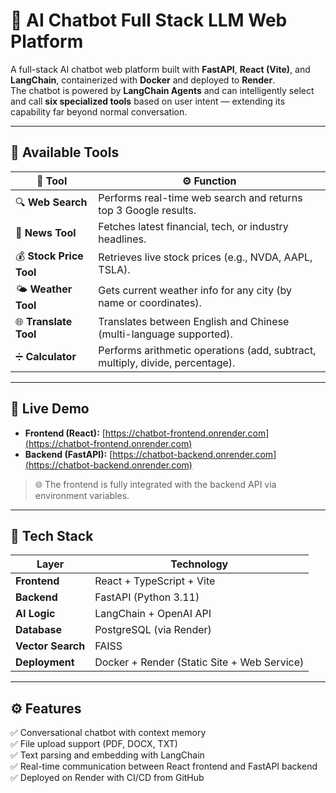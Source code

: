 # 💬 AI Chatbot Full Stack LLM Web Platform


A full-stack AI chatbot web platform built with **FastAPI**, **React (Vite)**, and **LangChain**, containerized with **Docker** and deployed to **Render**.  
The chatbot is powered by **LangChain Agents** and can intelligently select and call **six specialized tools** based on user intent — extending its capability far beyond normal conversation.

---

## 🧰 Available Tools

| 🧠 Tool | ⚙️ Function |
|----------|-------------|
| 🔍 **Web Search** | Performs real-time web search and returns top 3 Google results. |
| 📰 **News Tool** | Fetches latest financial, tech, or industry headlines. |
| 💰 **Stock Price Tool** | Retrieves live stock prices (e.g., NVDA, AAPL, TSLA). |
| 🌤️ **Weather Tool** | Gets current weather info for any city (by name or coordinates). |
| 🌐 **Translate Tool** | Translates between English and Chinese (multi-language supported). |
| ➗ **Calculator** | Performs arithmetic operations (add, subtract, multiply, divide, percentage). |

---

## 🚀 Live Demo
- **Frontend (React):** [https://chatbot-frontend.onrender.com](https://chatbot-frontend.onrender.com)
- **Backend (FastAPI):** [https://chatbot-backend.onrender.com](https://chatbot-backend.onrender.com)

> 🌐 The frontend is fully integrated with the backend API via environment variables.

---

## 🧠 Tech Stack

| Layer | Technology |
|-------|-------------|
| **Frontend** | React + TypeScript + Vite |
| **Backend** | FastAPI (Python 3.11) |
| **AI Logic** | LangChain + OpenAI API |
| **Database** | PostgreSQL (via Render) |
| **Vector Search** | FAISS |
| **Deployment** | Docker + Render (Static Site + Web Service) |

---

## ⚙️ Features
✅ Conversational chatbot with context memory  
✅ File upload support (PDF, DOCX, TXT)  
✅ Text parsing and embedding with LangChain  
✅ Real-time communication between React frontend and FastAPI backend  
✅ Deployed on Render with CI/CD from GitHub  



